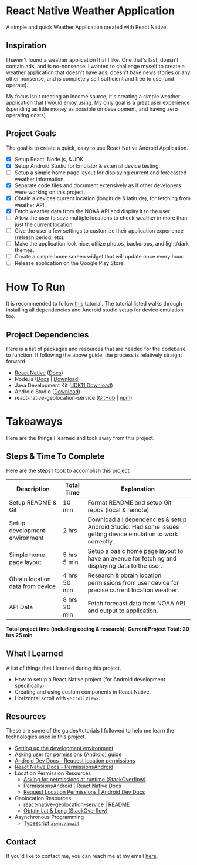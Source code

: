 # React Native Weather Application

A simple and quick Weather Application created with React Native.

## Inspiration

I haven't found a weather application that I like. One that's fast, doesn't contain ads, and is no-nonsense. I wanted to challenge myself to create a weather application that doesn't have ads, doesn't have news stories or any other nonsense, and is completely self sufficient and free to use (and operate). 

My focus isn't creating an income source, it's creating a simple weather application that I would enjoy using. My only goal is a great user experience (spending as little money as possible on development, and having zero operating costs).

## Project Goals

The goal is to create a quick, easy to use React Native Android Application.

- [x] Setup React, Node.js, & JDK.
- [x] Setup Android Studio for Emulator & external device testing.
- [ ] Setup a simple home page layout for displaying current and forecasted weather information.
- [x] Separate code files and document extensively as if other developers were working on this project.
- [x] Obtain a devices current location (longitude & latitude), for fetching from weather API.
- [x] Fetch weather data from the NOAA API and display it to the user.
- [ ] Allow the user to save multiple locations to check weather in more than just the current location.
- [ ] Give the user a few settings to customize their application experience (refresh period, etc).
- [ ] Make the application look nice, utilize photos, backdrops, and light/dark themes.
- [ ] Create a simple home screen widget that will update once every hour.
- [ ] Release application on the Google Play Store.

# How To Run

It is recommended to follow [this](https://reactnative.dev/docs/environment-setup?guide=native)
tutorial. The tutorial listed walks through installing all dependencies and Android studio setup for
device emulation too.

## Project Dependencies

Here is a list of packages and resources that are needed for the codebase to function. If following the above guide, the process is relatively straight forward. 

- [React Native](https://reactnative.dev/) ([Docs](https://reactnative.dev/docs/getting-started))
- Node.js ([Docs](https://nodejs.org/en/docs) | [Download](https://nodejs.org/en/download))
- Java Development
  Kit ([JDK11 Download](https://www.oracle.com/java/technologies/javase/jdk11-archive-downloads.html))
- Android Studio ([Download](https://developer.android.com/studio))
- react-native-geolocation-service ([GitHub](https://github.com/Agontuk/react-native-geolocation-service) | [npm](https://www.npmjs.com/package/react-native-geolocation-service))

# Takeaways

Here are the things I learned and took away from this project.

## Steps & Time To Complete

Here are the steps I took to accomplish this project.

| Description | Total Time | Explanation |
|-- | -- |-- |  
| Setup README & Git | 10 min | Format README and setup Git repos (local & remote). |
| Setup development environment | 2 hrs | Download all dependencies & setup Android Studio. Had some issues getting device emulation to work correctly. |
| Simple home page layout | 5 hrs 5 min | Setup a basic home page layout to have an avenue for fetching and displaying data to the user. |
| Obtain location data from device | 4 hrs 50 min | Research & obtain location permissions from user device for precise current location weather. | 
| API Data | 8 hrs 20 min | Fetch forecast data from NOAA API and output to application. |

~~**Total project time (including coding & research):**~~
**Current Project Total: 20 hrs 25 min**

## What I Learned

A list of things that I learned during this project.

- How to setup a React Native project (for Android development specifically).
- Creating and using custom components in React Native.
- Horizontal scroll with `<ScrollView>`.

## Resources

These are some of the guides/tutorials I followed to help me learn the technologies used in this
project.

- [Setting up the development environment](https://reactnative.dev/docs/environment-setup?guide=native)
- [Asking user for permissions (Android) guide](https://dev.to/gautham495/asking-for-permissions-in-react-native-c87)
- [Android Dev Docs - Request location permissions](https://developer.android.com/training/location/permissions)
- [React Native Docs - PermissionsAndroid](https://reactnative.dev/docs/permissionsandroid#permissions-that-require-prompting-the-user)
- Location Permission Resources
   - [Asking for permissions at runtime (StackOverflow)](https://stackoverflow.com/questions/45822318/how-do-i-request-permission-for-android-device-location-in-react-native-at-run-t)
   - [PermissionsAndroid | React Native Docs](https://reactnative.dev/docs/permissionsandroid#permissions-that-require-prompting-the-user)
   - [Request Location Permissions | Android Dev Docs](https://developer.android.com/develop/sensors-and-location/location/permissions)
- Geolocation Resources
  - [react-native-geolocation-service | README](https://github.com/Agontuk/react-native-geolocation-service#readme)
  - [Obtain Lat & Long (StackOverflow)](https://stackoverflow.com/questions/66245245/how-store-latitude-and-longitude-from-navigator-geolocation-getcurrentposition)
- Asynchronous Programming
  - [Typescript `async/await`](https://blog.logrocket.com/async-await-in-typescript/)

## Contact

If you'd like to contact me, you can reach me at my email [here](mailto:willbushie@gmail.com).